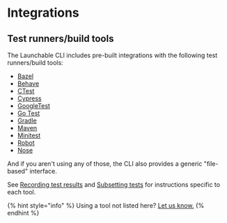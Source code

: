 # Integrations

## Test runners/build tools

The Launchable CLI includes pre-built integrations with the following test runners/build tools:

* [Bazel](https://bazel.build/)
* [Behave](https://pypi.org/project/behave/)
* [CTest](https://cmake.org/cmake/help/latest/manual/ctest.1.html#id13)
* [Cypress](https://www.cypress.io/)
* [GoogleTest](https://github.com/google/googletest)
* [Go Test](https://golang.org/pkg/testing/)
* [Gradle](https://gradle.org/)
* [Maven](https://maven.apache.org/)
* [Minitest](https://github.com/seattlerb/minitest)
* [Robot](https://robotframework.org/)
* [Nose](https://nose.readthedocs.io/en/latest/index.html)

And if you aren't using any of those, the CLI also provides a generic "file-based" interface.

See [Recording test results](../training-a-model/recording-test-results.md) and [Subsetting tests](../optimizing-test-execution/subsetting-tests.md#subsetting-tests) for instructions specific to each tool.

{% hint style="info" %}
Using a tool not listed here? [Let us know.](mailto:support@launchableinc.com)
{% endhint %}

